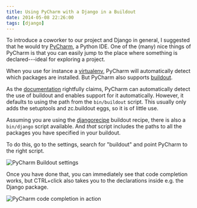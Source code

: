 ```yaml
---
title: Using PyCharm with a Django in a Buildout
date: 2014-05-08 22:26:00
tags: [django]
---
```


To introduce a coworker to our project and Django in general, I
suggested that he would try
[PyCharm](http://www.jetbrains.com/pycharm/), a Python IDE. One of the
(many) nice things of PyCharm is that you can easily jump to the place
where something is declared---ideal for exploring a project.

When you use for instance a
[virtualenv](https://virtualenv.pypa.io/en/latest/), PyCharm will
automatically detect which packages are installed. But PyCharm also
supports [buildout](http://www.buildout.org/en/latest/).

As the
[documentation](http://www.jetbrains.com/pycharm/webhelp/buildout-support.html)
rightfully claims, PyCharm can automatically detect the use of
buildout and enables support for it automatically. However, it defaults
to using the path from the ``bin/buildout`` script. This usually only
adds the setuptools and zc.buildout eggs, so it is of little use.

Assuming you are using the
[djangorecipe](https://pypi.python.org/pypi/djangorecipe/1.7) buildout
recipe, there is also a ``bin/django`` script available. And *that*
script includes the paths to all the packages you have specified in
your buildout.

To do this, go to the settings, search for "buildout" and point
PyCharm to the right script.

![PyCharm Buildout settings](/images/pycharm-buildout-settings.png "PyCharm Buildout settings")

Once you have done that, you can immediately see that code completion
works, but CTRL+click also takes you to the declarations inside
e.g. the Django package.

![PyCharm code completion in action](/images/pycharm-buildout-completion.png "PyCharm code completion in action")
